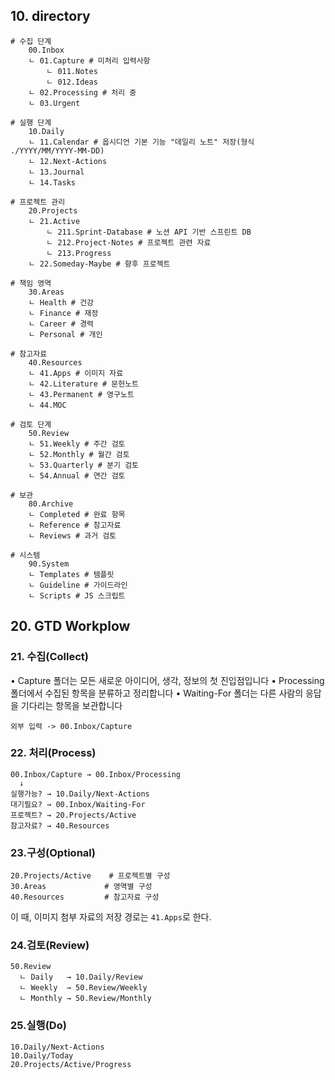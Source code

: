 
## 10. directory
```
# 수집 단계
	00.Inbox               
	ㄴ 01.Capture # 미처리 입력사항
		ㄴ 011.Notes
		ㄴ 012.Ideas
	ㄴ 02.Processing # 처리 중
	ㄴ 03.Urgent

# 실행 단계
	10.Daily
	ㄴ 11.Calendar # 옵시디언 기본 기능 "데일리 노트" 저장(형식 ./YYYY/MM/YYYY-MM-DD)
	ㄴ 12.Next-Actions
	ㄴ 13.Journal
	ㄴ 14.Tasks

# 프로젝트 관리
	20.Projects
	ㄴ 21.Active
		ㄴ 211.Sprint-Database # 노션 API 기반 스프린트 DB
		ㄴ 212.Project-Notes # 프로젝트 관련 자료
		ㄴ 213.Progress
	ㄴ 22.Someday-Maybe # 향후 프로젝트

# 책임 영역
	30.Areas              
	ㄴ Health # 건강
	ㄴ Finance # 재정
	ㄴ Career # 경력
	ㄴ Personal # 개인

# 참고자료
	40.Resources          
	ㄴ 41.Apps # 이미지 자료
	ㄴ 42.Literature # 문헌노트
	ㄴ 43.Permanent # 영구노트
	ㄴ 44.MOC

# 검토 단계
	50.Review             
	ㄴ 51.Weekly # 주간 검토
	ㄴ 52.Monthly # 월간 검토
	ㄴ 53.Quarterly # 분기 검토
	ㄴ 54.Annual # 연간 검토

# 보관
	80.Archive           
	ㄴ Completed # 완료 항목
	ㄴ Reference # 참고자료
	ㄴ Reviews # 과거 검토

# 시스템
	90.System            
	ㄴ Templates # 템플릿
	ㄴ Guideline # 가이드라인
	ㄴ Scripts # JS 스크립트
```


## 20. GTD Workplow
### 21. 수집(Collect)
•	Capture 폴더는 모든 새로운 아이디어, 생각, 정보의 첫 진입점입니다
•	Processing 폴더에서 수집된 항목을 분류하고 정리합니다
•	Waiting-For 폴더는 다른 사람의 응답을 기다리는 항목을 보관합니다
```
외부 입력 -> 00.Inbox/Capture
```
### 22. 처리(Process)
```
00.Inbox/Capture → 00.Inbox/Processing
  ↓
실행가능? → 10.Daily/Next-Actions
대기필요? → 00.Inbox/Waiting-For
프로젝트? → 20.Projects/Active
참고자료? → 40.Resources
```
### 23.구성(Optional)
```
20.Projects/Active    # 프로젝트별 구성
30.Areas             # 영역별 구성
40.Resources         # 참고자료 구성
```
이 때, 이미지 첨부 자료의 저장 경로는 `41.Apps`로 한다.
### 24.검토(Review)
```
50.Review
  ㄴ Daily   → 10.Daily/Review
  ㄴ Weekly  → 50.Review/Weekly
  ㄴ Monthly → 50.Review/Monthly
```
### 25.실행(Do)
```
10.Daily/Next-Actions
10.Daily/Today
20.Projects/Active/Progress
```